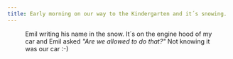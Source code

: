 ```yaml
---
title: Early morning on our way to the Kindergarten and it´s snowing. 
---
```

<figure>
<img src="/img/IMG_0240.jpg" alt="">
<figcaption>Emil writing his name in the snow. It´s on the engine hood of my car and Emil asked <em>"Are we allowed to do that?"</em> Not knowing it was our car :-)</figcaption>
</figure>
